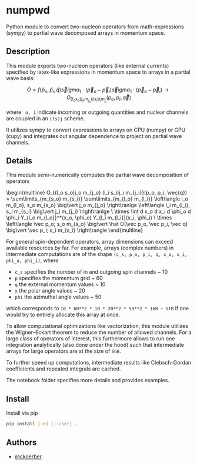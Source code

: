 # numpwd

Python module to convert two-nucleon operators from math-expressions (sympy) to partial wave decomposed arrays in momentum space.

## Description

This module exports two-nucleon operators (like external currents) specified by latex-like expressions in momentum space to arrays in a partial wave basis:

$$
	\hat O
	=
	f(\hat p_o, \hat p_i, \hat q)
	\vec sigma_1 \cdot (\vec p_o - \vec p_i)
	\vec sigma_1 \cdot (\vec p_o - \vec p_i)
	\to
	O_{(l_o s_o)j_o m_{j_o} (l_i s_i)j_i m_{j_i}}(p_o, p_i, \vec{q})
$$

where ` o, i`  indicate incoming or outgoing quantities and nuclear channels are coupled in an `(ls)j` scheme.

It utilizes sympy to convert expressions to arrays on CPU (numpy) or GPU  (cupy) and integrates out angular dependence to project on partial wave channels.

## Details

This module semi-numerically computes the partial wave decomposition of operators

\begin{multline}
    O_{(l_o s_o)j_o m_{j_o} (l_i s_i)j_i m_{j_i}}(p_o, p_i, \vec{q})
    =
    \sum\limits_{m_{s_o} m_{s_i}}
    \sum\limits_{m_{l_o} m_{l_i}}
    \left\langle
        l_o m_{l_o}, s_o m_{s_o} \big\vert j_o m_{j_o}
    \right\ranlge
    \left\langle
        l_i m_{l_i}, s_i m_{s_i} \big\vert j_i m_{j_i}
    \right\ranlge
    \\ \times
    \int d x_o d x_i d \phi_o d \phi_i
    Y_{l_o m_{l_o}}^*(x_o, \phi_o)
    Y_{l_i m_{l_i}}(x_i, \phi_i)
    \\ \times
    \left\langle
        \vec p_o; s_o m_{s_o}
        \big\vert
        \hat O(\vec p_o, \vec p_i, \vec q)
        \big\vert
        \vec p_i; s_i m_{s_i}
    \right\rangle
\end{multline}

For general spin-dependent operators, array dimensions can exceed available resources by far. For example, arrays (complex numbers) in intermediate computations are of the shape `(c_s, p_o, p_i, q, x_o, x_i, phi_o, phi_i)`, where

* `c_s` specifies the number of in and outgoing spin channels ~ 10
* `p` specifies the momentum grid  ~ 60
* `q` the external momentum values ~ 10
* `x` the polar angle values ~ 20
* `phi` the azimuthal angle values ~ 50

which corresponds to `10 * 60**2 * 10 * 20**2 * 50**2 * 16B ~ 5TB` if one would try to entirely allocate this array at once.

To allow computational optimizations like vectorization, this module utilizes the Wigner–Eckart theorem to reduce the number of allowed channels.
For a large class of operators of interest, this furthermore allows to run one integration analytically (also done under the hood) such that intermediate arrays for large operators are at the size of `5GB`.

To further speed up computations, intermediate results like Clebsch-Gordan coefficients and repeated integrals are cached.

The notebook folder specifies more details and provides examples.

## Install
Install via pip
```bash
pip install [-e] [--user] .
```

## Authors
* [@ckoerber](https://www.ckoerber.com).
